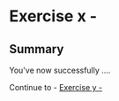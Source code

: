 # Exercise x - 

## Summary

You've now successfully ....

Continue to - [Exercise y - ](../exy/README.md)
